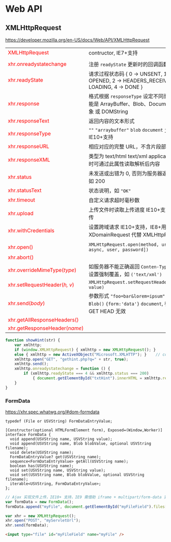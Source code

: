 <style>#md em { color:#666; } td:first-child{ color:red; }</style>

# Web API

## XMLHttpRequest

https://developer.mozilla.org/en-US/docs/Web/API/XMLHttpRequest

|||
|---------------------------|-----------------------------
| XMLHttpRequest            | contructor, IE7+支持
|||
| xhr.onreadystatechange | 注册 `readyState` 更新时的回调函数
| xhr.readyState         | 请求过程状态码 { 0 -> UNSENT, 1 -> OPENED, 2 -> HEADERS_RECEIVED, 3 -> LOADING, 4 -> DONE }
| xhr.response           | 格式根据 `responseType` 设定不同而不同，可能是 ArrayBuffer、Blob、Document、JS对象 或 DOMString
| xhr.responseText       | 返回内容的文本形式
| xhr.responseType       | `""` `"arraybuffer"` `blob` `document` `json` `text` IE10+支持
| xhr.responseURL        | 相应对应的完整 URL，不含片段部分
| xhr.responseXML        | 类型为 text/html text/xml application/xml 时可通过此属性读取解析后内容
| xhr.status             | 未发送或出错为 0, 否则为服务器返回状态码, 如 200
| xhr.statusText         | 状态说明，如 `"OK"`
| xhr.timeout            | 自定义请求超时毫秒数
| xhr.upload             | 上传文件时读取上传进度 IE10+支持文件上传
| xhr.withCredentials    | 设置跨域请求 IE10+支持，IE8+用 XDomainRequest 代替 XMLHttpRequest
|||
| xhr.open()                   | `XMLHttpRequest.open(method, url[, async, user, password])`
| xhr.abort()                  | |
| xhr.overrideMimeType(_type_) | 如服务器不能正确返回 `Conten-Type` 头，可设置强制覆盖，如 `('text/xml')`
| xhr.setRequestHeader(_h, v_) | `XMLHttpRequest.setRequestHeader(header, value)`
| xhr.send(_body_)             | 参数形式 `"foo=bar&lorem=ipsum"` `new Blob()` `{form:'data'}` `document`, 参数对 GET HEAD 无效
| xhr.getAllResponseHeaders()  | |
| xhr.getResponseHeader(_name_)| ||

```js
function showHint(str) {
    var xmlhttp;
    if (window.XMLHttpRequest) { xmlhttp = new XMLHttpRequest(); }
    else { xmlhttp = new ActiveXObject("Microsoft.XMLHTTP"); }    // code for IE6, IE5
    xmlhttp.open("GET", "gethint.php?q=" + str, true);
    xmlhttp.send();
    xmlhttp.onreadystatechange = function () {
        if (xmlhttp.readyState === 4 && xmlhttp.status === 200)
            { document.getElementById("txtHint").innerHTML = xmlhttp.responseText; }
    }
}
```

### FormData

https://xhr.spec.whatwg.org/#dom-formdata

```
typedef (File or USVString) FormDataEntryValue;

[Constructor(optional HTMLFormElement form), Exposed=(Window,Worker)]
interface FormData {
  void append(USVString name, USVString value);
  void append(USVString name, Blob blobValue, optional USVString filename);
  void delete(USVString name);
  FormDataEntryValue? get(USVString name);
  sequence<FormDataEntryValue> getAll(USVString name);
  boolean has(USVString name);
  void set(USVString name, USVString value);
  void set(USVString name, Blob blobValue, optional USVString filename);
  iterable<USVString, FormDataEntryValue>;
};
```

```js
// Ajax 实现文件上传，IE10+ 支持，IE9 需借助 iframe + multipart/form-data 实现(此实现无法获取上传进度)
var formData = new FormData();
formData.append("myFile", document.getElementById("myFileField").files[0]);

var xhr = new XMLHttpRequest();
xhr.open("POST", "myServletUrl");
xhr.send(formData);
```

```html
<input type="file" id="myFileField" name="myFile" />
```